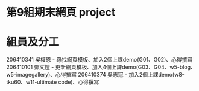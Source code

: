 # 第9組期末網頁 project
 
# 組員及分工
  206410341 吳權恩 - 尋找網頁模板、加入2個上課demo(G01、G02)、心得撰寫
  206410101 鄧文愷 - 更新網頁模板、加入4個上課demo(G03、G04、w5-blog、w5-imagegallery)、心得撰寫
  206410374 吳志冠 - 加入2個上課demo(w8-tku60、w11-ultimate code)、心得撰寫
